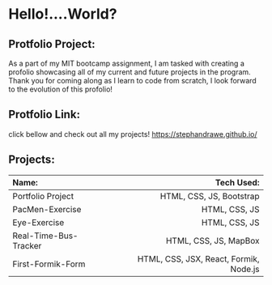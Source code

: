 # Hello!....World?
## Protfolio Project:
As a part of my MIT bootcamp assignment, I am tasked with creating a profolio showcasing all of my current and future projects in the program.
Thank you for coming along as I learn to code from scratch, I look forward to the evolution of this profolio!

## Protfolio Link:
click bellow and check out all my projects!
https://stephandrawe.github.io/

## Projects:

| Name:         | Tech Used:    |
| :---          |          ---: |
|  Portfolio Project  | HTML, CSS, JS, Bootstrap |
|   PacMen-Exercise   | HTML, CSS, JS |
|     Eye-Exercise    | HTML, CSS, JS |
|Real-Time-Bus-Tracker| HTML, CSS, JS, MapBox |
|  First-Formik-Form  | HTML, CSS, JSX, React, Formik, Node.js |
